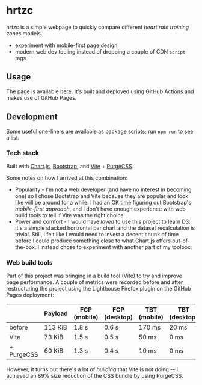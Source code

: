 # hrtzc

hrtzc is a simple webpage to quickly compare different _heart rate training zones_ models.

- experiment with mobile-first page design
- modern web dev tooling instead of dropping a couple of CDN `script` tags

## Usage

The page is available [here](https://tlgs.github.io/hrtzc/).
It's built and deployed using GitHub Actions and makes use of GitHub Pages.

## Development

Some useful one-liners are available as package scripts; run `npm run` to see a list.

### Tech stack

Built with [Chart.js](https://www.chartjs.org/),
[Bootstrap](https://getbootstrap.com/),
and [Vite](https://vitejs.dev/) + [PurgeCSS](https://purgecss.com/).

Some notes on how I arrived at this combination:

- Popularity -
  I'm not a web developer (and have no interest in becoming one)
  so I chose Bootstrap and Vite because they are popular and look like will be
  around for a while.
  I had an OK time figuring out Bootstrap's _mobile-first approach_,
  and I don't have enough experience with web build tools to tell if Vite was
  the right choice.
- Power and comfort -
  I would have _loved_ to use this project to learn D3: it's a simple stacked
  horizontal bar chart and the dataset recalculation is trivial.
  Still, I felt like I would need to invest a decent chunk of time before I could
  produce something close to what Chart.js offers out-of-the-box.
  I instead chose to experiment with another part of my toolbox.

### Web build tools

Part of this project was bringing in a build tool (Vite) to try
and improve page performance.
A couple of metrics were recorded before and after restructuring the project
using the Lighthouse Firefox plugin on the GitHub Pages deployment:

|            | Payload | FCP (mobile) | FCP (desktop) | TBT (mobile) | TBT (desktop) |
| ---------- | ------- | ------------ | ------------- | ------------ | ------------- |
| before     | 113 KiB | 1.8 s        | 0.6 s         | 170 ms       | 20 ms         |
| Vite       | 73 KiB  | 1.5 s        | 0.5 s         | 50 ms        | 0 ms          |
| + PurgeCSS | 60 KiB  | 1.3 s        | 0.4 s         | 10 ms        | 0 ms          |

However, it turns out there's a lot of _building_ that Vite is not doing --
I achieved an 89% size reduction of the CSS bundle by using PurgeCSS.

